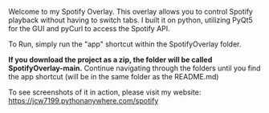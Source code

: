 Welcome to my Spotify Overlay. This overlay allows you to control Spotify playback without having to switch tabs. I built it on python, utilizing PyQt5 for the GUI and pyCurl to access the Spotify API.

To Run, simply run the "app" shortcut within the SpotifyOverlay folder.

**If you download the project as a zip, the folder will be called SpotifyOverlay-main.**
 Continue navigating through the folders until you find the app shortcut (will be in the same folder as the README.md)

To see screenshots of it in action, please visit my website: https://jcw7199.pythonanywhere.com/spotify
